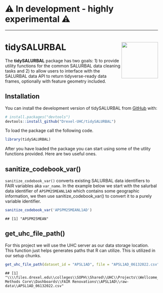 
# ⚠️ In development - highly experimental ⚠️

-----


<!-- README.md is generated from README.Rmd. Please edit that file -->

# tidySALURBAL <img src="man/figures/tidySALURBAL.png" align="right" alt="" width="120" />

<!-- badges: start -->
<!-- badges: end -->

The **tidySALURBAL** package has two goals: 1) to provide utility
functions for the common SALURBAL data cleaning tasks and 2) to allow
users to interface with the SALURBAL data API to return tidyverse-ready
data frames, optionally with feature geometry included.

## Installation

You can install the development version of tidySALURBAL from
[GitHub](https://github.com/) with:

``` r
# install.packages("devtools")
devtools::install_github("Drexel-UHC/tidySALURBAL")
```

To load the package call the following code.

``` r
library(tidySALURBAL)
```

After you have loaded the package you can start using some of the utlity
functions provided. Here are two useful ones.

## sanitize_codebook_var()

`sanitize_codebook_var()` converts existing SALURBAL data identifiers to
FAIR variables aka `var_name`. In the example below we start with the
salurbal data identifier of `APSPM25MEANL1AD` which contains some
geographic information, we then use sanitize_codebook_var() to convert
it to a purely variable identifier.

``` r
sanitize_codebook_var('APSPM25MEANL1AD')
```

    ## [1] "APSPM25MEAN"

## get_uhc_file_path()

For this project we will use the UHC server as our data storage
location. This function just helps generates paths that R can utilize.
This is utilized in our setup chunks.

``` r
get_uhc_file_path(dataset_id = "APSL1AD", file = "APSL1AD_06132022.csv")
```

    ## [1] "\\\\files.drexel.edu\\colleges\\SOPH\\Shared\\UHC\\Projects\\Wellcome_Trust\\Data Methods Core\\Dashboards\\FAIR Renovations\\APSL1AD\\raw-data\\APSL1AD_06132022.csv"
